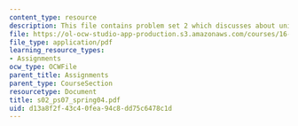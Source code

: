 ```yaml
---
content_type: resource
description: This file contains problem set 2 which discusses about unified?engineering?II.
file: https://ol-ocw-studio-app-production.s3.amazonaws.com/courses/16-01-unified-engineering-i-ii-iii-iv-fall-2005-spring-2006/d13a8f2f43c40fea94c8dd75c6478c1d_s02_ps07_spring04.pdf
file_type: application/pdf
learning_resource_types:
- Assignments
ocw_type: OCWFile
parent_title: Assignments
parent_type: CourseSection
resourcetype: Document
title: s02_ps07_spring04.pdf
uid: d13a8f2f-43c4-0fea-94c8-dd75c6478c1d
---
```

